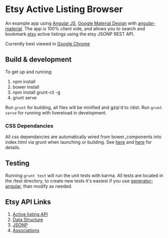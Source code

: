 # Etsy Active Listing Browser

An example app using [Angular JS](https://angularjs.org), [Google Material Design](http://www.google.com/design/spec/material-design/introduction.html) with [angular-material](https://material.angularjs.org). The app is 100% client side, and allows you to search and bookmark [etsy](https://etsy.com) active listings using the etsy JSONP REST API.

Currently best viewed in [Google Chrome](https://google.com/chrome)

## Build & development

To get up and running:

1. npm install
2. bower install
2. npm install grunt-cli -g
3. grunt serve

Run `grunt` for building, all files will be minified and gzip'd to /dist. Run `grunt serve` for running with livereload in development.

### CSS Dependancies
All css dependancies are automatically wired from bower_components into index.html via grunt when launching or building. See [here](https://github.com/mlabieniec/angular-etsy/blob/master/app/index.html#L11) and [here](https://github.com/mlabieniec/angular-etsy/blob/master/Gruntfile.js#L179) for details.

## Testing

Running `grunt test` will run the unit tests with karma. All tests are located in the /test directory, to create new tests it's easiest if you use [generator-angular](https://github.com/yeoman/generator-angular), than modify as needed.

## Etsy API Links

1. [Active listing API](https://www.etsy.com/developers/documentation/reference/listing#method_findalllistingactive)
2. [Data Structure](https://www.etsy.com/developers/documentation/reference/listing#section_fields)
3. [JSONP](https://www.etsy.com/developers/documentation/getting_started/jsonp#section_using_the_jsonp_interface_with_javascript)
4. [Associations](https://www.etsy.com/developers/documentation/getting_started/resources#section_associations)
